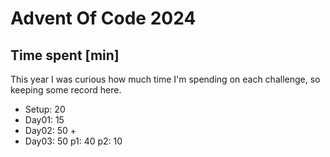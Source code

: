 # Advent Of Code 2024

## Time spent [min]

This year I was curious how much time I'm spending on each challenge, so keeping some record here.

- Setup: 20
- Day01: 15
- Day02: 50 + 
- Day03: 50
    p1: 40
    p2: 10
